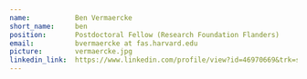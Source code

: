 ```yaml
---
name:           Ben Vermaercke
short_name:     ben
position:       Postdoctoral Fellow (Research Foundation Flanders)
email:          bvermaercke at fas.harvard.edu
picture:        vermaercke.jpg
linkedin_link:  https://www.linkedin.com/profile/view?id=46970669&trk=spm_pic
---
```

